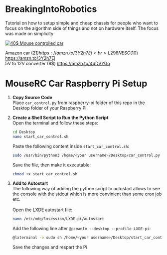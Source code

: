 # BreakingIntoRobotics
Tutorial on how to setup simple and cheap chassis for people who want to focus on the algorithm side of things and not on hardware itself. The focus was made on simplicity



[![40$ Mouse controlled car](https://img.youtube.com/vi/a_QKCKZybW4/0.jpg)](https://www.youtube.com/watch?v=a_QKCKZybW4)


Amazon car (21$) https://amzn.to/3Y2h7Ej <br>
L298N ESC (10$) https://amzn.to/3Y2h7Ej <br>
5V to 12V converter (8$) https://amzn.to/4dDVYGo <br>

# MouseRC Car Raspberry Pi Setup

1. **Copy Source Code**  
   Place `car_control.py` from raspberry-pi folder of this repo in the Desktop folder of your Raspberry Pi.

2. **Create a Shell Script to Run the Python Script**  
   Open the terminal and follow these steps:

   ```bash
   cd Desktop
   nano start_car_control.sh
   ```

   Paste the following content inside `start_car_control.sh`:

   ```bash
   sudo /usr/bin/python3 /home/<your username>/Desktop/car_control.py >> /home/<your username>/Desktop/car_control_log.txt 2>&1
   ```

   Save the file, then make it executable:

   ```bash
   chmod +x start_car_control.sh
   ```

3. **Add to Autostart**  
The following way of adding the python script to autostart allows to see the console with the stdout which is more convinient than some cron job etc. <br> <br>
   Open the LXDE autostart file:

   ```bash
   nano /etc/xdg/lxsession/LXDE-pi/autostart
   ```

   Add the following line after `@pcmanfm --desktop --profile LXDE-pi`:

   ```bash
   @lxterminal -e sudo sh /home/<your username>/Desktop/start_car_control.sh
   ```

   Save the changes and respart the Pi